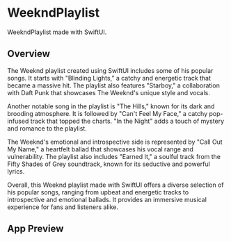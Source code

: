 # WeekndPlaylist

WeekndPlaylist made with SwiftUI.

## Overview

The Weeknd playlist created using SwiftUI includes some of his popular songs. It starts with "Blinding Lights," a catchy and energetic track that became a massive hit. The playlist also features "Starboy," a collaboration with Daft Punk that showcases The Weeknd's unique style and vocals.

Another notable song in the playlist is "The Hills," known for its dark and brooding atmosphere. It is followed by "Can't Feel My Face," a catchy pop-infused track that topped the charts. "In the Night" adds a touch of mystery and romance to the playlist.

The Weeknd's emotional and introspective side is represented by "Call Out My Name," a heartfelt ballad that showcases his vocal range and vulnerability. The playlist also includes "Earned It," a soulful track from the Fifty Shades of Grey soundtrack, known for its seductive and powerful lyrics.

Overall, this Weeknd playlist made with SwiftUI offers a diverse selection of his popular songs, ranging from upbeat and energetic tracks to introspective and emotional ballads. It provides an immersive musical experience for fans and listeners alike.


## App Preview




